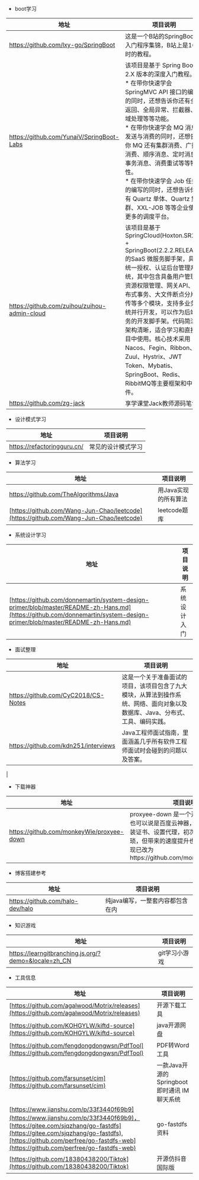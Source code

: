 
* boot学习

|地址|项目说明|
|---|---|
|https://github.com/lxy-go/SpringBoot|这是一个B站的SpringBoot的入门程序集锦，B站上是16小时的教程。|
|https://github.com/YunaiV/SpringBoot-Labs|该项目是基于 Spring Boot 2.X 版本的深度入门教程。<br>* 在带你快速学会 SpringMVC API 接口的编写的同时，还想告诉你还有全局返回、全局异常、拦截器、跨域处理等等功能。<br>* 在带你快速学会 MQ 消息的发送与消费的同时，还想告诉你 MQ 还有集群消费、广播消费、顺序消息、定时消息、事务消息、消费重试等等特性。<br> * 在带你快速学会 Job 任务的编写的同时，还想告诉你还有 Quartz 单体、Quartz 集群、XXL-JOB 等等企业使用更多的调度平台。|
|https://github.com/zuihou/zuihou-admin-cloud|该项目是基于SpringCloud(Hoxton.SR1) + SpringBoot(2.2.2.RELEASE) 的SaaS 微服务脚手架，具有统一授权、认证后台管理系统，其中包含具备用户管理、资源权限管理、网关API、分布式事务、大文件断点分片续传等多个模块，支持多业务系统并行开发，可以作为后端服务的开发脚手架。代码简洁，架构清晰，适合学习和直接项目中使用。核心技术采用Nacos、Fegin、Ribbon、Zuul、Hystrix、JWT Token、Mybatis、SpringBoot、Redis、RibbitMQ等主要框架和中间件。|
|https://github.com/zg-jack|享学课堂Jack教师源码笔记|

* 设计模式学习

|地址|项目说明|
|---|---|
|https://refactoringguru.cn/|常见的设计模式学习|





* 算法学习

|地址|项目说明|
|---|---|
|https://github.com/TheAlgorithms/Java|用Java实现的所有算法|
|[https://github.com/Wang-Jun-Chao/leetcode](https://github.com/Wang-Jun-Chao/leetcode)|leetcode题库   |

* 系统设计学习

|地址|项目说明|
|---|---|
|[https://github.com/donnemartin/system-design-primer/blob/master/README-zh-Hans.md](https://github.com/donnemartin/system-design-primer/blob/master/README-zh-Hans.md)|系统设计入门|


* 面试整理

|地址|项目说明|
|---|---|
|https://github.com/CyC2018/CS-Notes|这是一个关于准备面试的项目，该项目包含了九大模块，从算法到操作系统、网络、面向对象以及数据库、Java、分布式、工具、编码实践。|
|https://github.com/kdn251/interviews|Java工程师面试指南，里面涵盖几乎所有软件工程师面试时会碰到的问题以及答案。
|

* 下载神器

|地址|项目说明|
|---|---|
|https://github.com/monkeyWie/proxyee-down|proxyee-down 是一个开源的下载神器，也可以说是百度云神器，不过，它需要安装证书、设置代理，初次使用会略显繁琐，但带来的速度提升也是显而易见的。现已改为https://github.com/monkeyWie/gopeed|

* 博客搭建参考

|地址|项目说明|
|---|---|
|https://github.com/halo-dev/halo|纯java编写，一整套内容都包含在内|


* 知识游戏

|地址|项目说明|
|---|---|
|https://learngitbranching.js.org/?demo=&locale=zh_CN|git学习小游戏|


* 工具信息

|地址|项目说明|
|---|---|
|[https://github.com/agalwood/Motrix/releases](https://github.com/agalwood/Motrix/releases)|开源下载工具|
|[https://github.com/KOHGYLW/kiftd-source](https://github.com/KOHGYLW/kiftd-source)|  java开源网盘 |
|[https://github.com/fengdongdongwsn/PdfTool](https://github.com/fengdongdongwsn/PdfTool)|  PDF转Word工具 |
|[https://github.com/farsunset/cim](https://github.com/farsunset/cim)   |  一款Java开源的Springboot 即时通讯 IM 聊天系统 |
|[https://www.jianshu.com/p/33f3440f69b9](https://www.jianshu.com/p/33f3440f69b9)， <br> [https://gitee.com/sjqzhang/go-fastdfs](https://gitee.com/sjqzhang/go-fastdfs),[https://github.com/perfree/go-fastdfs-web](https://github.com/perfree/go-fastdfs-web)| go-fastdfs资料  |
|[https://github.com/18380438200/Tiktok](https://github.com/18380438200/Tiktok)| 开源仿抖音国际版  |








